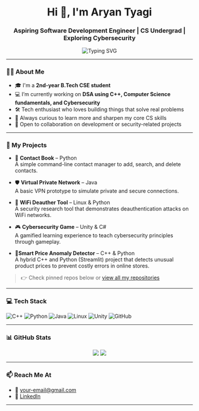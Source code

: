 <h1 align="center">Hi 👋, I'm Aryan Tyagi</h1>
<h3 align="center">Aspiring Software Development Engineer | CS Undergrad | Exploring Cybersecurity</h3>

<p align="center">
  <img src="https://readme-typing-svg.demolab.com?font=Fira+Code&pause=1000&color=F7931E&center=true&vCenter=true&width=435&lines=Code.+Debug.+Repeat.;Open+to+collaborations!;Learning+something+new+everyday." alt="Typing SVG" />
</p>

---

### 👨‍💻 About Me
- 🎓 I'm a **2nd-year B.Tech CSE student**
- 💻 I’m currently working on **DSA using C++, Computer Science fundamentals, and Cybersecurity**
- 🛠️ Tech enthusiast who loves building things that solve real problems
- 🌱 Always curious to learn more and sharpen my core CS skills
- 🤝 Open to collaboration on development or security-related projects

---

### 🚀 My Projects

- 📇 **Contact Book** – Python  
  A simple command-line contact manager to add, search, and delete contacts.

- 🛡 **Virtual Private Network** – Java  
  A basic VPN prototype to simulate private and secure connections.

- 📡 **WiFi Deauther Tool** – Linux & Python  
  A security research tool that demonstrates deauthentication attacks on WiFi networks.

- 🎮 **Cybersecurity Game** – Unity & C#  
  A gamified learning experience to teach cybersecurity principles through gameplay.

- 📡**Smart Price Anomaly Detector** – C++ & Python  
  A hybrid C++ and Python (Streamlit) project that detects unusual product prices to prevent costly errors in online stores.

> 👉 Check pinned repos below or [view all my repositories](https://github.com/your-username?tab=repositories)

---

### 💻 Tech Stack
![C++](https://img.shields.io/badge/-C++-00599C?logo=c%2B%2B&logoColor=white&style=flat)
![Python](https://img.shields.io/badge/-Python-3776AB?logo=python&logoColor=white&style=flat)
![Java](https://img.shields.io/badge/-Java-007396?logo=java&logoColor=white&style=flat)
![Linux](https://img.shields.io/badge/-Linux-FCC624?logo=linux&logoColor=black&style=flat)
![Unity](https://img.shields.io/badge/-Unity-000000?logo=unity&logoColor=white&style=flat)
![GitHub](https://img.shields.io/badge/-GitHub-181717?logo=github&logoColor=white&style=flat)

---

### 📊 GitHub Stats
<p align="center">
  <img src="https://github-readme-stats.vercel.app/api?username=your-username&show_icons=true&theme=tokyonight" />
  <img src="https://github-readme-streak-stats.herokuapp.com?user=your-username&theme=tokyonight&hide_border=true" />
</p>

---

### 📫 Reach Me At
- 📧 [your-email@gmail.com](mailto:tyagiprince5180@gmail.com)
- 💼 [LinkedIn](https://www.linkedin.com/in/aryan1237/)

---
